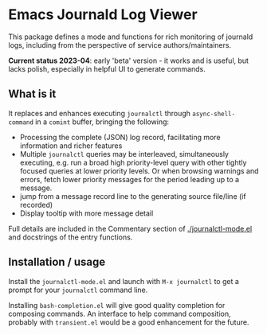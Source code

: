 # Emacs Journald Log Viewer

This package defines a mode and functions for rich monitoring of journald logs, including from the perspective of service authors/maintainers.

**Current status 2023-04**: early 'beta' version - it works and is useful, but lacks polish, especially in helpful UI to generate commands.

## What is it

It replaces and enhances executing `journalctl` through `async-shell-command` in a `comint` buffer, bringing the following:

 * Processing the complete (JSON) log record, facilitating more information and richer features
 * Multiple `journalctl` queries may be interleaved, simultaneously executing, e.g. run a broad high priority-level query with other tightly focused queries at lower priority levels.  Or when browsing warnings and errors, fetch lower priority messages for the period leading up to a message.
 * jump from a message record line to the generating source file/line (if recorded)
 * Display tooltip with more message detail

Full details are included in the Commentary section of [./journalctl-mode.el](./journalctl-mode.el) and docstrings of the entry functions.

## Installation / usage

Install the `journalctl-mode.el` and launch with `M-x journalctl` to get a prompt for your `journalctl` command line.

Installing `bash-completion.el` will give good quality completion for composing commands.  An interface to help command composition, probably with `transient.el` would be a good enhancement for the future.

